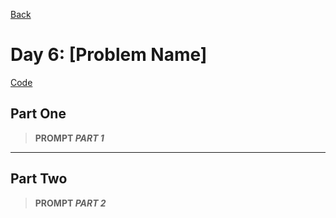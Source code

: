 [Back](../README.md)

# Day 6: [Problem Name]

[Code](./index.js)

## Part One

> **PROMPT _PART 1_**

---

## Part Two

> **PROMPT _PART 2_**